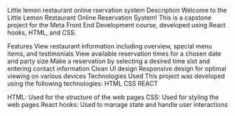 Little lemon restaurant online rservation system
Description
Welcome to the Little Lemon Restaurant Online Reservation System! This is a capstone project for the Meta Front End Development course, developed using React hooks, HTML, and CSS.

Features
View restaurant information including overview, special menu items, and testimonials
View available reservation times for a chosen date and party size
Make a reservation by selecting a desired time slot and entering contact information
Clean UI design
Responsive design for optimal viewing on various devices
Technologies Used
This project was developed using the following technologies:
HTML  CSS REACT 

HTML: Used for the structure of the web pages
CSS: Used for styling the web pages
React hooks: Used to manage state and handle user interactions
 
 
